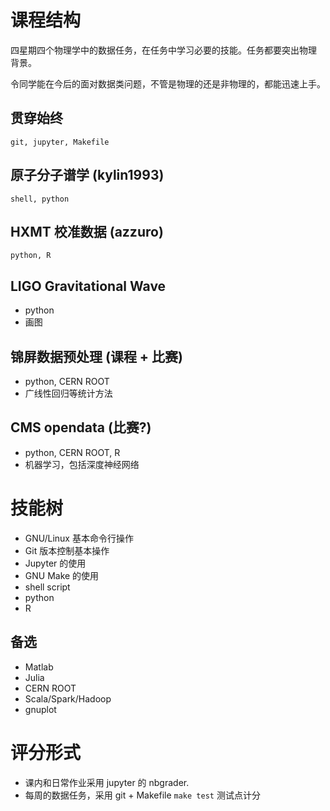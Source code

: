 # 课程结构

四星期四个物理学中的数据任务，在任务中学习必要的技能。任务都要突出物理
背景。

令同学能在今后的面对数据类问题，不管是物理的还是非物理的，都能迅速上手。

## 贯穿始终
    git, jupyter, Makefile

## 原子分子谱学 (kylin1993)
    shell, python
## HXMT 校准数据 (azzuro)
    python, R
## LIGO Gravitational Wave
  * python
  * 画图
## 锦屏数据预处理 (课程 + 比赛)
  * python, CERN ROOT
  * 广线性回归等统计方法
## CMS opendata (比赛?)
  * python, CERN ROOT, R
  * 机器学习，包括深度神经网络

# 技能树
  * GNU/Linux 基本命令行操作
  * Git 版本控制基本操作
  * Jupyter 的使用
  * GNU Make 的使用
  * shell script
  * python
  * R
## 备选
  * Matlab
  * Julia
  * CERN ROOT
  * Scala/Spark/Hadoop
  * gnuplot

# 评分形式
  * 课内和日常作业采用 jupyter 的 nbgrader.
  * 每周的数据任务，采用 git + Makefile
    `make test` 测试点计分
